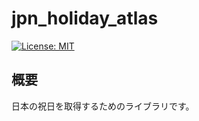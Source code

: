# jpn_holiday_atlas
[![License: MIT](https://img.shields.io/badge/License-MIT-yellow.svg)](https://opensource.org/licenses/MIT)

## 概要
日本の祝日を取得するためのライブラリです。
